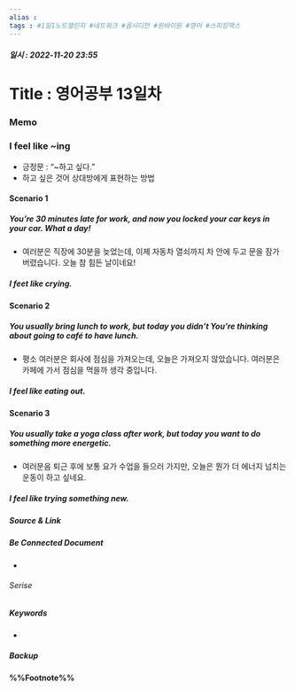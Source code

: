 ```yaml
---
alias : 
tags : #1일1노트챌린지 #네트워크 #옵시디언 #원바이원 #영어 #스피킹맥스
---
```


##### 일시 : 2022-11-20 23:55

# Title : 영어공부 13일차

### Memo

### I feel like ~ing
- 긍정문 : “~하고 싶다.”
- 하고 싶은 것어 상대방에게 표현하는 방법

#### Scenario 1

##### You’re 30 minutes late for work, and now you locked your car keys in your car. What a day!
- 여러분은 직장에 30분을 늦었는데, 이제 자동차 열쇠까지 차 안에 두고 문을 잠가 버렸습니다. 오늘 참 힘든 날이네요!

##### I feet like crying.

#### Scenario 2

##### You usually bring lunch to work, but today you didn’t You’re thinking about going to café to have lunch.
- 평소 여러분은 회사에 점심을 가져오는데, 오늘은 가져오지 않았습니다. 여러분은 카페에 가서 점심을 먹을까 생각 중입니다.

##### I feel like eating out.

#### Scenario 3

##### You usually take a yoga class after work, but today you want to do something more energetic.
- 여러분음 퇴근 후에 보통 요가 수업을 들으러 가지만, 오늘은 뭔가 더 에너지 넘치는 운동이 하고 싶네요.

##### I feel like trying something new.

##### Source & Link

##### Be Connected Document
- 

###### Serise


##### Keywords
- 

##### Backup


#### %%Footnote%%

[^1]: 